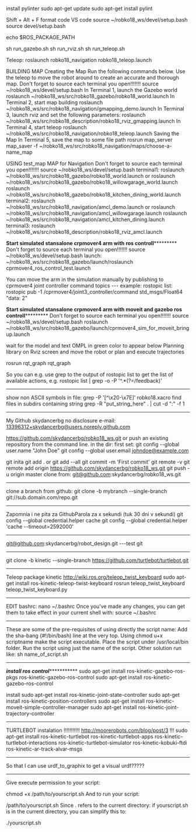 install pylinter
sudo apt-get update
sudo apt-get install pylint

Shift + Alt + F format code VS code
source ~/robko18_ws/devel/setup.bash
source devel/setup.bash

echo $ROS_PACKAGE_PATH

sh run_gazebo.sh
sh run_rviz.sh
sh run_teleop.sh 

Teleop:
roslaunch robko18_navigation robko18_teleop.launch

BUILDING MAP
Creating the Map 
Run the following commands below. Use the teleop to move the robot around to create an accurate and thorough map.
Don't forget to source each terminal you open!!!!!!! source ~/robko18_ws/devel/setup.bash
In Terminal 1, launch the Gazebo world
roslaunch ~/robko18_ws/src/robko18_gazebo/robko18_world.launch
In Terminal 2, start map building
roslaunch ~/robko18_ws/src/robko18_navigation/gmapping_demo.launch
In Terminal 3, launch rviz and set the following parameters:
roslaunch ~/robko18_ws/src/robko18_description/robko18_rviz_gmapping.launch
In Terminal 4, start teleop
roslaunch ~/robko18_ws/src/robko18_navigation/robko18_teleop.launch
Saving the Map 
In Terminal 5, save the map to some file path
rosrun map_server map_saver -f ~/robko18_ws/src/robko18_navigation/maps/choose-a-name_map

USING test_map MAP for Navigation
Don't forget to source each terminal you open!!!!!!! source ~/robko18_ws/devel/setup.bash
terminal1:
roslaunch ~/robko18_ws/src/robko18_gazebo/robko18_world.launch or
roslaunch ~/robko18_ws/src/robko18_gazebo/robko18_willowgarage_world.launch
roslaunch ~/robko18_ws/src/robko18_gazebo/robko18_kitchen_dining_world.launch 
terminal2:
roslaunch ~/robko18_ws/src/robko18_navigation/amcl_demo.launch  or 
roslaunch ~/robko18_ws/src/robko18_navigation/amcl_willowgarage.launch
roslaunch ~/robko18_ws/src/robko18_navigation/amcl_kitchen_dining.launch
terminal3:
roslaunch ~/robko18_ws/src/robko18_description/robko18_rviz_amcl.launch

********Start simulated stansalone crpmover4 arm with ros controll*****************
Don't forget to source each terminal you open!!!!!!! source ~/robko18_ws/devel/setup.bash
launch:
~/robko18_ws/src/robko18_gazebo/launch/roslaunch cprmover4_ros_control_test.launch

You can move the arm in the simulation manually by publishing to cprmover4 joint controller command topics --- example:
rostopic list:
rostopic pub -1 /cprmover4/joint3_controller/command std_msgs/Float64 "data: 2"

********Start simulated stansalone crpmover4 arm with moveit and gazebo ros controll*****************
Don't forget to source each terminal you open!!!!!!! source ~/robko18_ws/devel/setup.bash
roslaunch ~/robko18_ws/src/robko18_gazebo/launch/cprmover4_sim_for_moveit_bringup.launch

wait for the model and text OMPL in green color to appear below Planning library on Rviz screen and move the robot or plan and execute trajectories
 
rosrun rqt_graph rqt_graph

So you can e.g. use grep to the output of rostopic list to get the list of available actions, e.g.
rostopic list | grep -o -P '^.*(?=/feedback)'

*******************************
show non ASCII symbols in file:
grep -P '[^\x20-\x7E]' robko18.xacro
find files in subdirs containing string 
grep -R "put_string_here" . | cut -d ":" -f 1

********************************
My Github skydancerbg no disclosure e-mail: 
13396312+skydancerbg@users.noreply.github.com

https://github.com/skydancerbg/robko18_ws.git
or push an existing repository from the command line. in the dir:
first set:
git config --global user.name "John Doe"
git config --global user.email johndoe@example.com

git inita
git add . or git add --all
git commit -m 'First commit'
git remote -v
git remote add origin https://github.com/skydancerbg/robko18_ws.git
git push -u origin master
clone from: 
git@github.com:skydancerbg/robko18_ws.git
*********************
clone a branch from github:
git clone -b mybranch --single-branch git://sub.domain.com/repo.git
*********************
Zapomnia i ne pita za GithubParola za x sekundi (tuk 30 dni v sekundi)
git config --global credential.helper cache
git config --global credential.helper 'cache --timeout=2592000'
*********************
git@github.com:skydancerbg/robot_design.git   ---test git
******************************************
git clone -b kinetic --single-branch https://github.com/turtlebot/turtlebot.git
*************************************
Teleop package kinetic
http://wiki.ros.org/teleop_twist_keyboard
sudo apt-get install ros-kinetic-teleop-twist-keyboard
rosrun teleop_twist_keyboard teleop_twist_keyboard.py
***************************************
EDIT bashrc:
nano ~/.bashrc
Once you've made any changes, you can get them to take effect in your current shell with:
source ~/.bashrc
****************
These are some of the pre-requisites of using directly the script name:
Add the sha-bang {#!/bin/bash) line at the very top.
Using chmod u+x scriptname make the script executable.
Place the script under /usr/local/bin folder.
Run the script using just the name of the script.
Other solution run like:
sh name_of_script.sh
*************************
*******install ros control******************
sudo apt-get install ros-kinetic-gazebo-ros-pkgs ros-kinetic-gazebo-ros-control
sudo apt-get install ros-kinetic-gazebo-ros-control

install 
sudo apt-get install ros-kinetic-joint-state-controller
sudo apt-get install ros-kinetic-position-controllers
sudo apt-get install ros-kinetic-moveit-simple-controller-manager
sudo apt-get install ros-kinetic-joint-trajectory-controller
*************************

TURTLEBOT instalation !!!!!!!!!!! http://moorerobots.com/blog/post/3 !!!
sudo apt-get install ros-kinetic-turtlebot ros-kinetic-turtlebot-apps ros-kinetic-turtlebot-interactions ros-kinetic-turtlebot-simulator ros-kinetic-kobuki-ftdi ros-kinetic-ar-track-alvar-msgs

*********************
So that I can use urdf_to_graphix to get a visual urdf?????
******************************
Give execute permission to your script:

chmod +x /path/to/yourscript.sh
And to run your script:

/path/to/yourscript.sh
Since . refers to the current directory: if yourscript.sh is in the current directory, you can simplify this to:

./yourscript.sh